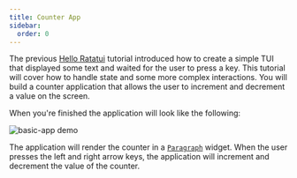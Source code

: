 ```yaml
---
title: Counter App
sidebar:
  order: 0
---
```


The previous [Hello Ratatui] tutorial introduced how to create a simple TUI that displayed some text
and waited for the user to press a key. This tutorial will cover how to handle state and some more
complex interactions. You will build a counter application that allows the user to increment and
decrement a value on the screen.

When you're finished the application will look like the following:

![basic-app demo](./basic-app.png)

The application will render the counter in a [`Paragraph`] widget. When the user presses the left
and right arrow keys, the application will increment and decrement the value of the counter.

[Hello Ratatui]: /tutorials/hello-ratatui
[`Paragraph`]: https://docs.rs/ratatui/latest/ratatui/widgets/struct.Paragraph.html
